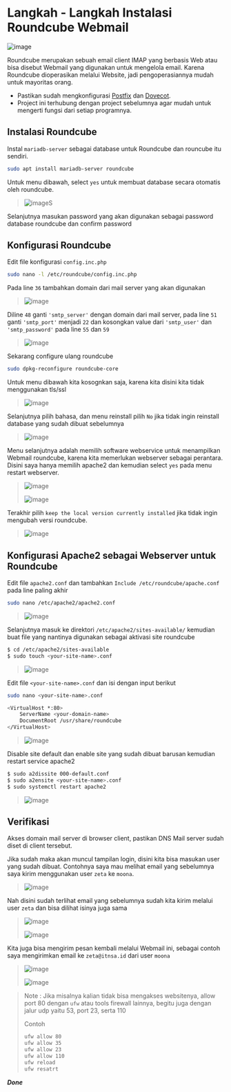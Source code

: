 # Langkah - Langkah Instalasi Roundcube Webmail
![image](https://github.com/diotriandika/lnearher-public-repository/assets/109568349/948c05b9-0cd2-4cb7-87a4-25a04d0f27ab)

Roundcube merupakan sebuah email client IMAP yang berbasis Web atau bisa disebut Webmail yang digunakan untuk mengelola email. Karena Roundcube dioperasikan melalui Website, jadi pengoperasiannya mudah untuk mayoritas orang.

- Pastikan sudah mengkonfigurasi [Postfix](https://github.com/diotriandika/lnearher-public-repository/blob/7637ee47f57053b9c7ed268924883955839f3f41/ASJ-Linux/Mail-Server/Postfix-SMTP-Server.md) dan [Dovecot](https://github.com/diotriandika/lnearher-public-repository/blob/94516ce2920d75744dd8270a15a73f6419e2e732/ASJ-Linux/Mail-Server/Dovecot-IMAPD-POP3.md).
- Project ini terhubung dengan project sebelumnya agar mudah untuk mengerti fungsi dari setiap programnya.

## Instalasi Roundcube
Instal `mariadb-server` sebagai database untuk Roundcube dan rouncube itu sendiri.
```bash
sudo apt install mariadb-server roundcube
```
Untuk menu dibawah, select `yes` untuk membuat database secara otomatis oleh roundcube.
> ![image](https://github.com/diotriandika/lnearher-public-repository/assets/109568349/c369275b-cbd6-4640-8f6f-df23523ef6a8)S

Selanjutnya masukan password yang akan digunakan sebagai password database roundcube dan confirm password

## Konfigurasi Roundcube
Edit file konfigurasi `config.inc.php`
```bash
sudo nano -l /etc/roundcube/config.inc.php
```
Pada line `36` tambahkan domain dari mail server yang akan digunakan
> ![image](https://github.com/diotriandika/lnearher-public-repository/assets/109568349/98048f76-1a72-4c21-bcb6-73bb4a34976b)

Diline `48` ganti `'smtp_server'` dengan domain dari mail server, pada line `51` ganti `'smtp_port'` menjadi `22` dan kosongkan value dari `'smtp_user'` dan `'smtp_password'` pada line `55` dan `59`
> ![image](https://github.com/diotriandika/lnearher-public-repository/assets/109568349/018befc8-5c77-4efe-b6f9-cbe270e2e750)

Sekarang configure ulang roundcube
```bash
sudo dpkg-reconfigure roundcube-core
```
Untuk menu dibawah kita kosognkan saja, karena kita disini kita tidak menggunakan tls/ssl
> ![image](https://github.com/diotriandika/lnearher-public-repository/assets/109568349/e7a31b20-c2a8-4fe1-85f8-8acc43307456)

Selanjutnya pilih bahasa, dan menu reinstall pilih `No` jika tidak ingin reinstall database yang sudah dibuat sebelumnya
> ![image](https://github.com/diotriandika/lnearher-public-repository/assets/109568349/1faa457a-f704-4ca7-aac7-c0fd3123cc59)

Menu selanjutnya adalah memilih software webservice untuk menampilkan Webmail roundcube, karena kita memerlukan webserver sebagai perantara. Disini saya hanya memilih apache2 dan kemudian select `yes` pada menu restart webserver.
> ![image](https://github.com/diotriandika/lnearher-public-repository/assets/109568349/179ea5c0-1d9b-4ffc-9501-f463d338e0b5)
>
> ![image](https://github.com/diotriandika/lnearher-public-repository/assets/109568349/fe9847fd-6315-47fa-bcde-a6e7d28a0fe1)

Terakhir pilih `keep the local version currently installed` jika tidak ingin mengubah versi roundcube.
> ![image](https://github.com/diotriandika/lnearher-public-repository/assets/109568349/daa7110f-844f-44db-9504-1d2093016b2c)

## Konfigurasi Apache2 sebagai Webserver untuk Roundcube
Edit file `apache2.conf` dan tambahkan `Include /etc/roundcube/apache.conf` pada line paling akhir
```bash
sudo nano /etc/apache2/apache2.conf
```
> ![image](https://github.com/diotriandika/lnearher-public-repository/assets/109568349/8926aa21-e0c3-48cd-aa66-ac8cdc259ac5)

Selanjutnya masuk ke direktori `/etc/apache2/sites-available/` kemudian buat file yang nantinya digunakan sebagai aktivasi site roundcube
```bash
$ cd /etc/apache2/sites-available
$ sudo touch <your-site-name>.conf
```
> ![image](https://github.com/diotriandika/lnearher-public-repository/assets/109568349/fbf6dd9b-835e-4147-b180-bdc54a53e78f)

Edit file `<your-site-name>.conf` dan isi dengan input berikut
```bash
sudo nano <your-site-name>.conf
```
```bash
<VirtualHost *:80>
    ServerName <your-domain-name>
    DocumentRoot /usr/share/roundcube
</VirtualHost>
```
> ![image](https://github.com/diotriandika/lnearher-public-repository/assets/109568349/37f893b3-f4ab-474e-affe-55a8cf6b2498)

Disable site default dan enable site yang sudah dibuat barusan kemudian restart service apache2
```bash
$ sudo a2dissite 000-default.conf
$ sudo a2ensite <your-site-name>.conf
$ sudo systemctl restart apache2
```
> ![image](https://github.com/diotriandika/lnearher-public-repository/assets/109568349/f5bbcf6d-a8ff-4558-990a-5f92280ea7d7)


## Verifikasi
Akses domain mail server di browser client, pastikan DNS Mail server sudah diset di client tersebut.

Jika sudah maka akan muncul tampilan login, disini kita bisa masukan user yang sudah dibuat. Contohnya saya mau melihat email yang sebelumnya saya kirim menggunakan user `zeta` ke `moona`.
> ![image](https://github.com/diotriandika/lnearher-public-repository/assets/109568349/ae9d2669-5317-47d1-a7c0-4f2334fc71f6)

Nah disini sudah terlihat email yang sebelumnya sudah kita kirim melalui user `zeta` dan bisa dilihat isinya juga sama
> ![image](https://github.com/diotriandika/lnearher-public-repository/assets/109568349/ff959332-90f0-4d92-afb3-544c27bd2ce1)
>
> ![image](https://github.com/diotriandika/lnearher-public-repository/assets/109568349/c37b7610-b4b1-4bb4-9965-920e6f524b8f)

Kita juga bisa mengirim pesan kembali melalui Webmail ini, sebagai contoh saya mengirimkan email ke `zeta@itnsa.id` dari user `moona`
> ![image](https://github.com/diotriandika/lnearher-public-repository/assets/109568349/d56cefbd-c8b5-4332-943d-fdfe61a79ec6)
>
> ![image](https://github.com/diotriandika/lnearher-public-repository/assets/109568349/689588d4-1bb8-4930-a83f-fd7866c06de9)

> Note : Jika misalnya kalian tidak bisa mengakses websitenya, allow port 80 dengan `ufw` atau tools firewall lainnya, begitu juga dengan jalur udp yaitu 53, port 23, serta 110
>
> Contoh
> ```bash
> ufw allow 80
> ufw allow 35
> ufw allow 23
> ufw allow 110
> ufw reload
> ufw resatrt
> ```

**_Done_**


